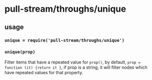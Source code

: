 # pull-stream/throughs/unique

## usage

### `unique = require('pull-stream/throughs/unique')`

### `unique(prop)`

Filter items that have a repeated value for `prop()`,
by default, `prop = function (it) {return it }`, if prop is a string,
it will filter nodes which have repeated values for that property.
